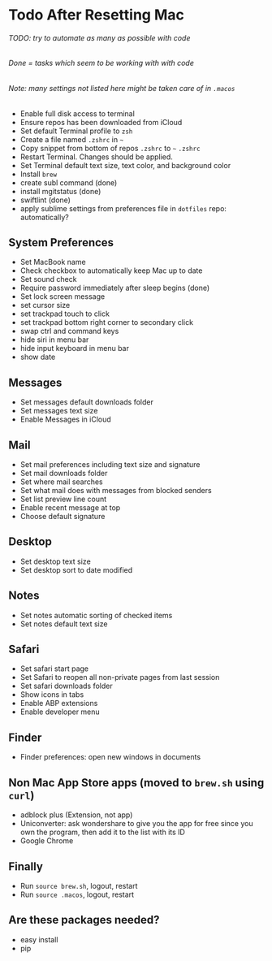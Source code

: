 # Todo After Resetting Mac

###### TODO: try to automate as many as possible with code
###### Done = tasks which seem to be working with with code
###### Note: many settings not listed here might be taken care of in `.macos`

- Enable full disk access to terminal
- Ensure repos has been downloaded from iCloud
- Set default Terminal profile to `zsh`
- Create a file named `.zshrc` in `~`
- Copy snippet from bottom of repos `.zshrc` to `~` `.zshrc`
- Restart Terminal. Changes should be applied.
- Set Terminal default text size, text color, and background color
- Install `brew`
- create subl command (done)
- install mgitstatus (done)
- swiftlint (done)
- apply sublime settings from preferences file in `dotfiles` repo: automatically?


## System Preferences
- Set MacBook name
- Check checkbox to automatically keep Mac up to date
- Set sound check
- Require password immediately after sleep begins (done)
- Set lock screen message
- set cursor size
- set trackpad touch to click
- set trackpad bottom right corner to secondary click
- swap ctrl and command keys
- hide siri in menu bar
- hide input keyboard in menu bar
- show date


## Messages
- Set messages default downloads folder
- Set messages text size
- Enable Messages in iCloud


## Mail
- Set mail preferences including text size and signature
- Set mail downloads folder
- Set where mail searches
- Set what mail does with messages from blocked senders
- Set list preview line count
- Enable recent message at top
- Choose default signature

## Desktop
- Set desktop text size
- Set desktop sort to date modified

## Notes
- Set notes automatic sorting of checked items
- Set notes default text size


## Safari
- Set safari start page
- Set Safari to reopen all non-private pages from last session
- Set safari downloads folder
- Show icons in tabs
- Enable ABP extensions
- Enable developer menu

## Finder
- Finder preferences: open new windows in documents


## Non Mac App Store apps (moved to `brew.sh` using `curl`)
- adblock plus (Extension, not app)
- Uniconverter: ask wondershare to give you the app for free since you own the program, then add it to the list with its ID
- Google Chrome

## Finally
- Run `source brew.sh`, logout, restart
- Run `source .macos`, logout, restart


## Are these packages needed?
- easy install
- pip
